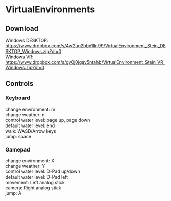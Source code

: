 # VirtualEnvironments

## Download
Windows DESKTOP: https://www.dropbox.com/s/4w2uq2bbn1lln99/VirtualEnvironment_Stein_DESKTOP_Windows.zip?dl=0 \
Windows VR: https://www.dropbox.com/s/gv0j0jgav5ntahb/VirtualEnvironment_Stein_VR_Windows.zip?dl=0

## Controls

### Keyboard
change environment: m\
change weather: n\
control water level: page up, page down\
default water level: end\
walk: WASD/Arrow keys\
jump: space

### Gamepad
change environment: X\
change weather: Y\
control water level: D-Pad up/down\
default water level: D-Pad left\
movement: Left analog stick\
camera: Right analog stick\
jump: A

